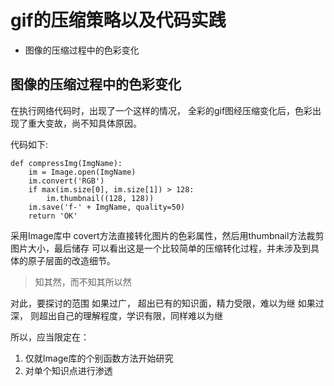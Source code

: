 # gif的压缩策略以及代码实践

- 图像的压缩过程中的色彩变化

## 图像的压缩过程中的色彩变化
  在执行网络代码时，出现了一个这样的情况， 全彩的gif图经压缩变化后，色彩出现了重大变故，尚不知具体原因。

代码如下:

```
def compressImg(ImgName):
    im = Image.open(ImgName)
    im.convert('RGB')
    if max(im.size[0], im.size[1]) > 128:
        im.thumbnail((128, 128))
    im.save('f-' + ImgName, quality=50)
    return 'OK'
```
  采用Image库中 covert方法直接转化图片的色彩属性，然后用thumbnail方法裁剪图片大小，最后储存
  可以看出这是一个比较简单的压缩转化过程，并未涉及到具体的原子层面的改造细节。
> 知其然，而不知其所以然

对此，要探讨的范围
如果过广， 超出已有的知识面，精力受限，难以为继
如果过深， 则超出自己的理解程度，学识有限，同样难以为继

所以，应当限定在：
1. 仅就Image库的个别函数方法开始研究
2. 对单个知识点进行渗透


